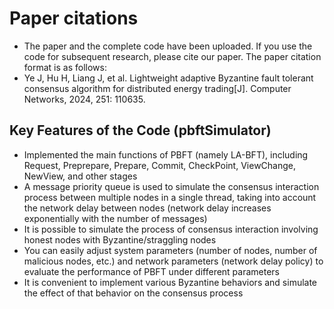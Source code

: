 # Paper citations
- The paper and the complete code have been uploaded. If you use the code for subsequent research, please cite our paper. The paper citation format is as follows:
- Ye J, Hu H, Liang J,  et al. Lightweight adaptive Byzantine fault tolerant consensus algorithm for distributed energy trading[J]. Computer  Networks, 2024, 251: 110635.
## Key Features of the Code (pbftSimulator)
- Implemented the main functions of PBFT (namely LA-BFT), including Request, Preprepare, Prepare, Commit, CheckPoint, ViewChange, NewView, and other stages
- A message priority queue is used to simulate the consensus interaction process between multiple nodes in a single thread, taking into account the network delay between nodes (network delay increases exponentially with the number of messages)
- It is possible to simulate the process of consensus interaction involving honest nodes with Byzantine/straggling nodes
- You can easily adjust system parameters (number of nodes, number of malicious nodes, etc.) and network parameters (network delay policy) to evaluate the performance of PBFT under different parameters
- It is convenient to implement various Byzantine behaviors and simulate the effect of that behavior on the consensus process